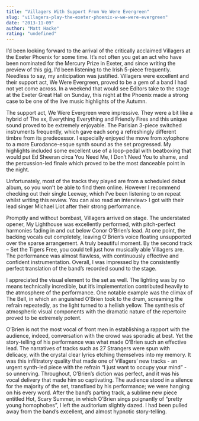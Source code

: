 ```yaml
---
title: "Villagers With Support From We Were Evergreen"
slug: "villagers-play-the-exeter-phoenix-w-we-were-evergreen"
date: "2013-11-09"
author: "Matt Hacke"
rating: "undefined"
---
```


I’d been looking forward to the arrival of the critically acclaimed Villagers at the Exeter Phoenix for some time. It’s not often you get an act who have been nominated for the Mercury Prize in Exeter, and since writing the preview of this gig, I’d been listening to the Irish 5-piece frequently. Needless to say, my anticipation was justified. Villagers were excellent and their support act, We Were Evergreen, proved to be a gem of a band I had not yet come across. In a weekend that would see Editors take to the stage at the Exeter Great Hall on Sunday, this night at the Phoenix made a strong case to be one of the live music highlights of the Autumn.

The support act, We Were Evergreen were impressive. They were a bit like a hybrid of The xx, Everything Everything and Friendly Fires and this unique sound proved to be extremely enjoyable. The Parisian 3-piece switched instruments frequently, which gave each song a refreshingly different timbre from its predecessor. I especially enjoyed the move from xylophone to a more Eurodance-esque synth sound as the set progressed. My highlights included some excellent use of a loop-pedal with beatboxing that would put Ed Sheeran circa You Need Me, I Don’t Need You to shame, and the percussion-led finale which proved to be the most danceable point in the night.

Unfortunately, most of the tracks they played are from a scheduled debut album, so you won’t be able to find them online. However I recommend checking out their single Leeway, which I’ve been listening to on repeat whilst writing this review. You can also read an interview> I got with their lead singer Michael Liot after their strong performance.

Promptly and without bombast, Villagers arrived on stage. The understated opener, My Lighthouse was excellently performed, with pitch-perfect harmonies fading in and out below Conor O’Brien’s lead. At one point, the backing vocals cut completely, leaving O’Brien’s voice floating unsupported over the sparse arrangement. A truly beautiful moment. By the second track – Set the Tigers Free, you could tell just how musically able Villagers are. The performance was almost flawless, with continuously effective and confident instrumentation. Overall, I was impressed by the consistently perfect translation of the band’s recorded sound to the stage.

I appreciated the visual element to the set as well. The lighting was by no means technically incredible, but it’s implementation contributed heavily to the atmosphere of the performance. One notable example was the climax of The Bell, in which an anguished O’Brien took to the drum, screaming the refrain repeatedly, as the light turned to a hellish yellow. The synthesis of atmospheric visual components with the dramatic nature of the repertoire proved to be extremely potent.

O’Brien is not the most vocal of front men in establishing a rapport with the audience, indeed, conversation with the crowd was sporadic at best. Yet the story-telling of his performance was what made O’Brien such an effective lead. The narratives of tracks such as 27 Strangers were spun with delicacy, with the crystal clear lyrics etching themselves into my memory. It was this infiltratory quality that made one of Villagers’ new tracks - an urgent synth-led piece with the refrain “I just want to occupy your mind” - so unnerving. Throughout, O’Brien’s diction was perfect, and it was his vocal delivery that made him so captivating. The audience stood in a silence for the majority of the set, transfixed by his performance; we were hanging on his every word. After the band’s parting track, a sublime new piece entitled Hot, Scary Summer, in which O’Brien sings poignantly of “pretty young homophobes”, I left the auditorium slightly dazed. I had been pulled away from the band’s excellent, and almost hypnotic story-telling.
